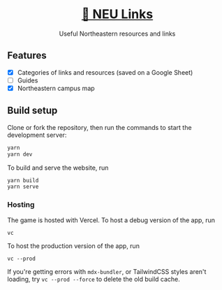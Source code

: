 <h1 align="center"><a href="https://huskinfo.vercel.app/">🐾 NEU Links</a></h1>

<p align="center">Useful Northeastern resources and links</p>

## Features
- [x] Categories of links and resources (saved on a Google Sheet)
- [ ] Guides
- [x] Northeastern campus map

## Build setup
Clone or fork the repository, then run the commands to start the development server:

```bash
yarn
yarn dev
```

To build and serve the website, run

```bash
yarn build
yarn serve
```

### Hosting

The game is hosted with Vercel. To host a debug version of the app, run

```
vc
```

To host the production version of the app, run

```
vc --prod
```

If you're getting errors with `mdx-bundler`, or TailwindCSS styles aren't loading, try `vc --prod --force` to delete the old build cache.
